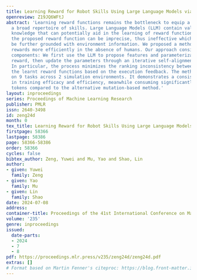 ```yaml
---
title: Learning Reward for Robot Skills Using Large Language Models via Self-Alignment
openreview: Z19JQ6WFtJ
abstract: 'Learning reward functions remains the bottleneck to equip a robot with
  a broad repertoire of skills. Large Language Models (LLM) contain valuable task-related
  knowledge that can potentially aid in the learning of reward functions. However,
  the proposed reward function can be imprecise, thus ineffective which requires to
  be further grounded with environment information. We proposed a method to learn
  rewards more efficiently in the absence of humans. Our approach consists of two
  components: We first use the LLM to propose features and parameterization of the
  reward, then update the parameters through an iterative self-alignment process.
  In particular, the process minimizes the ranking inconsistency between the LLM and
  the learnt reward functions based on the execution feedback. The method was validated
  on 9 tasks across 2 simulation environments. It demonstrates a consistent improvement
  in training efficacy and efficiency, meanwhile consuming significantly fewer GPT
  tokens compared to the alternative mutation-based method.'
layout: inproceedings
series: Proceedings of Machine Learning Research
publisher: PMLR
issn: 2640-3498
id: zeng24d
month: 0
tex_title: Learning Reward for Robot Skills Using Large Language Models via Self-Alignment
firstpage: 58366
lastpage: 58386
page: 58366-58386
order: 58366
cycles: false
bibtex_author: Zeng, Yuwei and Mu, Yao and Shao, Lin
author:
- given: Yuwei
  family: Zeng
- given: Yao
  family: Mu
- given: Lin
  family: Shao
date: 2024-07-08
address:
container-title: Proceedings of the 41st International Conference on Machine Learning
volume: '235'
genre: inproceedings
issued:
  date-parts:
  - 2024
  - 7
  - 8
pdf: https://proceedings.mlr.press/v235/zeng24d/zeng24d.pdf
extras: []
# Format based on Martin Fenner's citeproc: https://blog.front-matter.io/posts/citeproc-yaml-for-bibliographies/
---
```

